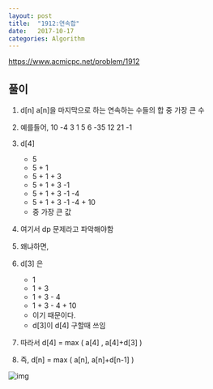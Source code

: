 ```yaml
---
layout: post
title:  "1912:연속합"
date:   2017-10-17
categories: Algorithm
---
```



<https://www.acmicpc.net/problem/1912>

## 풀이

1. d[n] 
a[n]을 마지막으로 하는 연속하는 수들의 합 중 가장 큰 수 

2. 예를들어,
10 -4 3 1 5 6 -35 12 21 -1 

3. d[4]
	* 5
	* 5	+ 1
	* 5 + 1 + 3
	* 5 + 1 + 3 -1
	* 5 + 1 + 3 -1 -4
	* 5 + 1 + 3 -1 -4 + 10
	* 중 가장 큰 값

4. 여기서 dp 문제라고 파악해야함

5. 왜냐하면,

6. d[3] 은
	* 1
	* 1 + 3
	* 1 + 3 - 4
	* 1 + 3 - 4 + 10 
	* 이기 때문이다. 
	* d[3]이 d[4] 구할때 쓰임

7. 따라서
d[4] = max ( a[4] , a[4]+d[3] )

8. 즉,
d[n] = max ( a[n], a[n]+d[n-1] )


![img](http://cfile30.uf.tistory.com/image/99C01A3359E5FBAE21B896)

